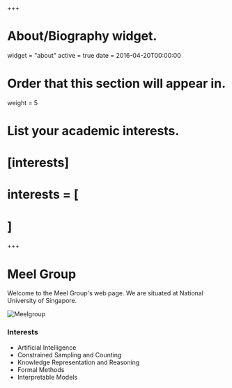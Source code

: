 +++
# About/Biography widget.
widget = "about"
active = true
date = 2016-04-20T00:00:00

# Order that this section will appear in.
weight = 5

# List your academic interests.
# [interests]
#   interests = [

#   ]
+++
# Meel Group

Welcome to the Meel Group's web page. We are situated at National
University of Singapore.


<img src="/img/group.jpeg" alt="Meelgroup">
<h3>Interests</h3>

<ul style="list-style-type:disc">
<li> Artificial Intelligence
</li><li> Constrained Sampling and Counting
</li><li> Knowledge Representation and Reasoning
</li><li> Formal Methods
</li><li> Interpretable Models
</li></ul>
